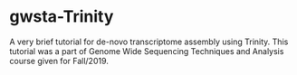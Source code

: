 # gwsta-Trinity
A very brief tutorial for de-novo transcriptome assembly using Trinity. This tutorial was a part of Genome Wide Sequencing Techniques and Analysis course given for Fall/2019.
